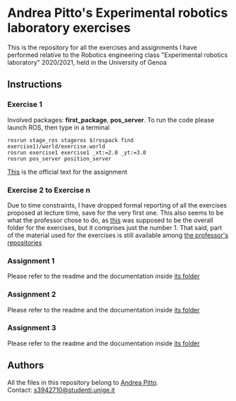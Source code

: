 # Andrea Pitto's Experimental robotics laboratory exercises
This is the repository for all the exercises and assignments I have performed relative to the Robotics engineering class "Experimental robotics laboratory" 2020/2021, held in the University of Genoa

## Instructions

### Exercise 1
Involved packages: **first_package**, **pos_server**. To run the code please launch ROS, then type in a terminal
```
rosrun stage_ros stageros $(rospack find exercise1)/world/exercise.world
rosrun exercise1 exercise1 _xt:=2.0 _yt:=3.0
rosrun pos_server position_server
```
[This](https://github.com/CarmineD8/exp-lab-exercises/tree/master/exercise1#monday-2809-exercise) is the official text for the assignment

### Exercise 2 to Exercise n
Due to time constraints, I have dropped formal reporting of all the exercises proposed at lecture time, save for the very first one. This also seems to be what the professor chose to do, as [this](https://github.com/CarmineD8/exp-lab-exercises) was supposed to be the overall folder for the exercises, but it comprises just the number 1. That said, part of the material used for the exercises is still available among [the professor's repositories](https://github.com/CarmineD8?tab=repositories)

### Assignment 1
Please refer to the readme and the documentation inside [its folder](https://github.com/andreabradpitto/Experimental-robotics-laboratory/tree/main/assignment1)

### Assignment 2
Please refer to the readme and the documentation inside [its folder](https://github.com/andreabradpitto/Experimental-robotics-laboratory/tree/main/assignment2)

### Assignment 3
Please refer to the readme and the documentation inside [its folder](https://github.com/andreabradpitto/Experimental-robotics-laboratory/tree/main/assignment3)

## Authors
All the files in this repository belong to [Andrea Pitto](https://github.com/andreabradpitto).<br/>
Contact: [s3942710@studenti.unige.it](mailto:s3942710@studenti.unige.it)

